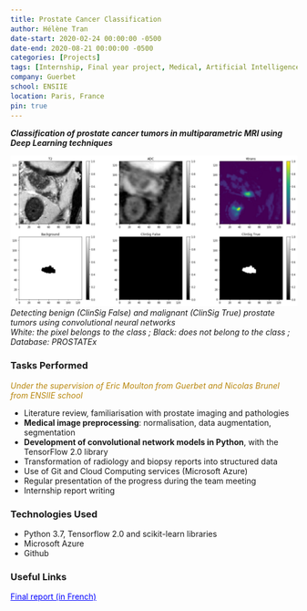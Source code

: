 ```yaml
---
title: Prostate Cancer Classification
author: Hélène Tran
date-start: 2020-02-24 00:00:00 -0500
date-end: 2020-08-21 00:00:00 -0500
categories: [Projects]
tags: [Internship, Final year project, Medical, Artificial Intelligence, Cloud Computing, Image Processing, Teamwork]
company: Guerbet
school: ENSIIE
location: Paris, France
pin: true
---
```


<!-- *From February 24 to August 21, 2020* -->

***Classification of prostate cancer tumors in multiparametric MRI using Deep Learning techniques***

![Shadow Avatar](/assets/img/posts/prostate-cancer.png)
_Detecting benign (ClinSig False) and malignant (ClinSig True) prostate tumors using convolutional neural networks <br> White: the pixel belongs to the class ; Black: does not belong to the class ; Database: PROSTATEx_

### Tasks Performed

<span style="color:DarkGoldenRod">*Under the supervision of Eric Moulton from Guerbet and Nicolas Brunel from ENSIIE school*</span>

- Literature review, familiarisation with prostate imaging and pathologies
- **Medical image preprocessing**: normalisation, data augmentation, segmentation
- **Development of convolutional network models in Python**, with the TensorFlow 2.0 library
- Transformation of radiology and biopsy reports into structured data
- Use of Git and Cloud Computing services (Microsoft Azure)
- Regular presentation of the progress during the team meeting
- Internship report writing 

### Technologies Used
- Python 3.7, Tensorflow 2.0 and scikit-learn libraries
- Microsoft Azure
- Github

### Useful Links

<a class="post-tag" style="color:Blue" href="https://drive.google.com/file/d/1nNr9lDPM0Ts1j4GTNkef6rWYZIDaGQNL/view?usp=sharing">Final report (in French)</a>